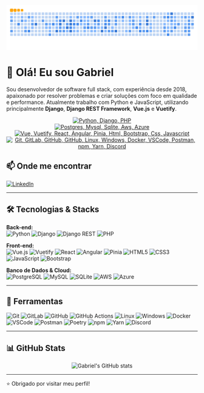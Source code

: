 <div align="center">

<picture>
  <source media="(prefers-color-scheme: dark)" srcset="https://raw.githubusercontent.com/gabriell-s/gabriell-s/output/github-snake-dark.svg">
  <source media="(prefers-color-scheme: light)" srcset="https://raw.githubusercontent.com/gabriell-s/gabriell-s/output/github-snake.svg">
  <img alt="github contribution grid snake animation" src="https://raw.githubusercontent.com/gabriell-s/gabriell-s/output/ocean.gif">
</picture>

<br/>

</div>

# 👋 Olá! Eu sou Gabriel

Sou desenvolvedor de software full stack, com experiência desde 2018, apaixonado por resolver problemas e criar soluções com foco em qualidade e performance. Atualmente trabalho com Python e JavaScript, utilizando principalmente **Django**, **Django REST Framework**, **Vue.js** e **Vuetify**.

<div align="center">

[![Python, Django, PHP](https://skillicons.dev/icons?i=py,django,php)](https://skillicons.dev)  
[![Postgres, Mysql, Sqlite, Aws, Azure](https://skillicons.dev/icons?i=postgres,mysql,sqlite,aws,azure&perline=15)](https://skillicons.dev)  
[![Vue, Vuetify, React, Angular, Pinia, Html, Bootstrap, Css, Javascript](https://skillicons.dev/icons?i=vue,vuetify,react,angular,pinia,html,bootstrap,css,js&perline=15)](https://skillicons.dev)  
[![Git, GitLab, GitHub, GitHub, Linux, Windows, Docker, VSCode, Postman, npm, Yarn, Discord](https://skillicons.dev/icons?i=git,gitlab,github,githubactions,linux,windows,docker,vscode,postman,npm,yarn,discord&perline=15)](https://skillicons.dev)

</div>

## 📫 Onde me encontrar

[![LinkedIn](https://img.shields.io/badge/LinkedIn-0077B5?style=for-the-badge&logo=linkedin&logoColor=white)](https://www.linkedin.com/in/gabriel--silveira)

---

## 🛠️ Tecnologias & Stacks

**Back-end:**  
![Python](https://img.shields.io/badge/Python-3776AB?style=for-the-badge&logo=python&logoColor=white) 
![Django](https://img.shields.io/badge/Django-092E20?style=for-the-badge&logo=django&logoColor=white) 
![Django REST](https://img.shields.io/badge/Django%20REST-ff1709?style=for-the-badge&logo=django&logoColor=white) 
![PHP](https://img.shields.io/badge/PHP-777BB4?style=for-the-badge&logo=php&logoColor=white)

**Front-end:**  
![Vue.js](https://img.shields.io/badge/Vue.js-35495E?style=for-the-badge&logo=vue.js&logoColor=4FC08D) 
![Vuetify](https://img.shields.io/badge/Vuetify-1867C0?style=for-the-badge&logo=vuetify&logoColor=white) 
![React](https://img.shields.io/badge/React-20232A?style=for-the-badge&logo=react&logoColor=61DAFB) 
![Angular](https://img.shields.io/badge/Angular-DD0031?style=for-the-badge&logo=angular&logoColor=white) 
![Pinia](https://img.shields.io/badge/Pinia-ffe55c?style=for-the-badge&logo=pinia&logoColor=black) 
![HTML5](https://img.shields.io/badge/HTML5-E34F26?style=for-the-badge&logo=html5&logoColor=white) 
![CSS3](https://img.shields.io/badge/CSS3-1572B6?style=for-the-badge&logo=css3&logoColor=white) 
![JavaScript](https://img.shields.io/badge/JavaScript-F7DF1E?style=for-the-badge&logo=javascript&logoColor=black) 
![Bootstrap](https://img.shields.io/badge/Bootstrap-563D7C?style=for-the-badge&logo=bootstrap&logoColor=white)

**Banco de Dados & Cloud:**  
![PostgreSQL](https://img.shields.io/badge/PostgreSQL-316192?style=for-the-badge&logo=postgresql&logoColor=white) 
![MySQL](https://img.shields.io/badge/MySQL-005C84?style=for-the-badge&logo=mysql&logoColor=white) 
![SQLite](https://img.shields.io/badge/SQLite-07405E?style=for-the-badge&logo=sqlite&logoColor=white) 
![AWS](https://img.shields.io/badge/AWS-232F3E?style=for-the-badge&logo=amazon-aws) 
![Azure](https://img.shields.io/badge/Microsoft_Azure-0078D4?style=for-the-badge&logo=microsoft-azure&logoColor=white)

---

## 🧰 Ferramentas

![Git](https://img.shields.io/badge/Git-F05032?style=for-the-badge&logo=git&logoColor=white) 
![GitLab](https://img.shields.io/badge/GitLab-FC6D26?style=for-the-badge&logo=gitlab&logoColor=white) 
![GitHub](https://img.shields.io/badge/GitHub-181717?style=for-the-badge&logo=github&logoColor=white) 
![GitHub Actions](https://img.shields.io/badge/GitHub_Actions-2088FF?style=for-the-badge&logo=githubactions&logoColor=white) 
![Linux](https://img.shields.io/badge/Linux-FCC624?style=for-the-badge&logo=linux&logoColor=black) 
![Windows](https://img.shields.io/badge/Windows-0078D6?style=for-the-badge&logo=windows&logoColor=white) 
![Docker](https://img.shields.io/badge/Docker-2496ED?style=for-the-badge&logo=docker&logoColor=white) 
![VSCode](https://img.shields.io/badge/VS_Code-007ACC?style=for-the-badge&logo=visual-studio-code&logoColor=white) 
![Postman](https://img.shields.io/badge/Postman-FF6C37?style=for-the-badge&logo=postman&logoColor=white) 
![Poetry](https://img.shields.io/badge/Poetry-60A5FA?style=for-the-badge&logo=python&logoColor=white) 
![npm](https://img.shields.io/badge/npm-CB3837?style=for-the-badge&logo=npm&logoColor=white) 
![Yarn](https://img.shields.io/badge/Yarn-2C8EBB?style=for-the-badge&logo=yarn&logoColor=white) 
![Discord](https://img.shields.io/badge/Discord-5865F2?style=for-the-badge&logo=discord&logoColor=white)

---

## 📊 GitHub Stats

<div align="center"> 

<img src="https://github-readme-stats-sooty-tau-55.vercel.app/api?username=gabriell-s&show_icons=true&theme=dracula&include_all_commits=true&count_private=true" alt="Gabriel's GitHub stats" />

</div>

---

⭐ Obrigado por visitar meu perfil!
